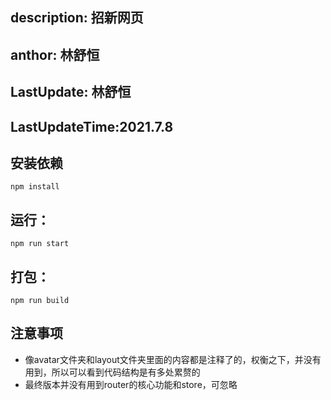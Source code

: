 ## description: 招新网页
## anthor: 林舒恒
## LastUpdate: 林舒恒
## LastUpdateTime:2021.7.8

## 安装依赖
```shell
npm install
```
## 运行：
``` shell
npm run start
```

## 打包：
```shell
npm run build
```

## 注意事项
+ 像avatar文件夹和layout文件夹里面的内容都是注释了的，权衡之下，并没有用到，所以可以看到代码结构是有多处累赘的
+ 最终版本并没有用到router的核心功能和store，可忽略